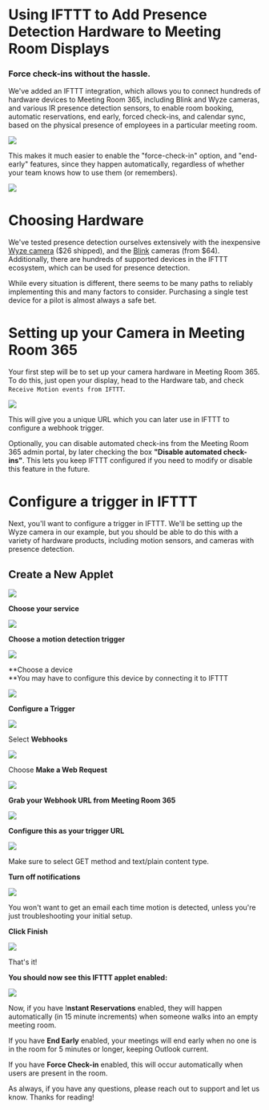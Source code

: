 # Using IFTTT to Add Presence Detection Hardware to Meeting Room Displays

### Force check-ins without the hassle.


We've added an IFTTT integration, which allows you to connect hundreds of hardware devices to Meeting Room 365, including Blink and Wyze cameras, and various IR presence detection sensors, to enable room booking, automatic reservations, end early, forced check-ins, and calendar sync, based on the physical presence of employees in a particular meeting room.

[![](https://downloads.intercomcdn.com/i/o/120720062/1a4e731e789a44be1ef050ba/0%2A_yUSXPSvHC7OZd_Q.jpg)](https://downloads.intercomcdn.com/i/o/120720062/1a4e731e789a44be1ef050ba/0%2A_yUSXPSvHC7OZd_Q.jpg)

This makes it much easier to enable the "force-check-in" option, and "end-early" features, since they happen automatically, regardless of whether your team knows how to use them (or remembers).

[![](https://downloads.intercomcdn.com/i/o/120720063/722fb3dd9f0223fb327ae632/1%2ADiieKR-42m5QyJnNCH7kzg.png)](https://downloads.intercomcdn.com/i/o/120720063/722fb3dd9f0223fb327ae632/1%2ADiieKR-42m5QyJnNCH7kzg.png)

# Choosing Hardware

We've tested presence detection ourselves extensively with the inexpensive  [Wyze camera](https://www.wyze.com/wyze-cam/)  ($26 shipped), and the  [Blink](https://www.amazon.com/Blink-Home-Security-Detection-Included/dp/B019S3ULQM/)  cameras (from $64). Additionally, there are hundreds of supported devices in the IFTTT ecosystem, which can be used for presence detection.

While every situation is different, there seems to be many paths to reliably implementing this and many factors to consider. Purchasing a single test device for a pilot is almost always a safe bet.  

# Setting up your Camera in Meeting Room 365

Your first step will be to set up your camera hardware in Meeting Room 365. To do this, just open your display, head to the Hardware tab, and check  `Receive Motion events from IFTTT`.

[![](https://downloads.intercomcdn.com/i/o/120723074/1775f61c73e1e7022bd2954c/Screen+Shot+2019-05-12+at+3.17.54+PM.png)](https://downloads.intercomcdn.com/i/o/120723074/1775f61c73e1e7022bd2954c/Screen+Shot+2019-05-12+at+3.17.54+PM.png)

This will give you a unique URL which you can later use in IFTTT to configure a webhook trigger.

Optionally, you can disable automated check-ins from the Meeting Room 365 admin portal, by later checking the box  **"Disable automated check-ins"**. This lets you keep IFTTT configured if you need to modify or disable this feature in the future.

# Configure a trigger in IFTTT

Next, you'll want to configure a trigger in IFTTT. We'll be setting up the Wyze camera in our example, but you should be able to do this with a variety of hardware products, including motion sensors, and cameras with presence detection.

## Create a New Applet

[![](https://downloads.intercomcdn.com/i/o/120723411/f3656b6704aa0e79620f4ad2/Screen+Shot+2019-05-12+at+3.20.41+PM.png)](https://downloads.intercomcdn.com/i/o/120723411/f3656b6704aa0e79620f4ad2/Screen+Shot+2019-05-12+at+3.20.41+PM.png)

  
**Choose your service**

[![](https://downloads.intercomcdn.com/i/o/120723416/19f94470574ae303110ae7f8/Screen+Shot+2019-05-12+at+3.20.46+PM.png)](https://downloads.intercomcdn.com/i/o/120723416/19f94470574ae303110ae7f8/Screen+Shot+2019-05-12+at+3.20.46+PM.png)

**Choose a motion detection trigger**

[![](https://downloads.intercomcdn.com/i/o/120723442/24660fa9b7456810ead5ca9d/Screen+Shot+2019-05-12+at+3.20.50+PM.png)](https://downloads.intercomcdn.com/i/o/120723442/24660fa9b7456810ead5ca9d/Screen+Shot+2019-05-12+at+3.20.50+PM.png)

**Choose a device  
**You may have to configure this device by connecting it to IFTTT

[![](https://downloads.intercomcdn.com/i/o/120723475/28098960eb3a58e790234f0c/Screen+Shot+2019-05-12+at+3.24.05+PM.png)](https://downloads.intercomcdn.com/i/o/120723475/28098960eb3a58e790234f0c/Screen+Shot+2019-05-12+at+3.24.05+PM.png)

**Configure a Trigger**

[![](https://downloads.intercomcdn.com/i/o/120723485/2098f2aeffcd86883839501b/Screen+Shot+2019-05-12+at+3.24.20+PM.png)](https://downloads.intercomcdn.com/i/o/120723485/2098f2aeffcd86883839501b/Screen+Shot+2019-05-12+at+3.24.20+PM.png)

Select  **Webhooks**

[![](https://downloads.intercomcdn.com/i/o/120723508/67afdd7e6e31ad0a120a839e/Screen+Shot+2019-05-12+at+3.24.50+PM.png)](https://downloads.intercomcdn.com/i/o/120723508/67afdd7e6e31ad0a120a839e/Screen+Shot+2019-05-12+at+3.24.50+PM.png)

Choose  **Make a Web Request**

[![](https://downloads.intercomcdn.com/i/o/120723528/d3dee0394abf95b95443124c/Screen+Shot+2019-05-12+at+3.24.53+PM.png)](https://downloads.intercomcdn.com/i/o/120723528/d3dee0394abf95b95443124c/Screen+Shot+2019-05-12+at+3.24.53+PM.png)

**Grab your Webhook URL from Meeting Room 365**

[![](https://downloads.intercomcdn.com/i/o/120723550/1ce2b45df6b68d437f94eb77/Screen+Shot+2019-05-12+at+3.25.10+PM.png)](https://downloads.intercomcdn.com/i/o/120723550/1ce2b45df6b68d437f94eb77/Screen+Shot+2019-05-12+at+3.25.10+PM.png)

**Configure this as your trigger URL**

[![](https://downloads.intercomcdn.com/i/o/120723563/d2db849d84d3da4ca30c0a02/Screen+Shot+2019-05-12+at+3.25.26+PM.png)](https://downloads.intercomcdn.com/i/o/120723563/d2db849d84d3da4ca30c0a02/Screen+Shot+2019-05-12+at+3.25.26+PM.png)

Make sure to select GET method and text/plain content type.

**Turn off notifications**

[![](https://downloads.intercomcdn.com/i/o/120723590/db126a74d2b33c5b9988465d/Screen+Shot+2019-05-12+at+3.25.36+PM.png)](https://downloads.intercomcdn.com/i/o/120723590/db126a74d2b33c5b9988465d/Screen+Shot+2019-05-12+at+3.25.36+PM.png)

You won't want to get an email each time motion is detected, unless you're just troubleshooting your initial setup.

**Click Finish**

[![](https://downloads.intercomcdn.com/i/o/120723635/ab8e3e466e6cd22971ac68be/Screen+Shot+2019-05-12+at+3.25.37+PM.png)](https://downloads.intercomcdn.com/i/o/120723635/ab8e3e466e6cd22971ac68be/Screen+Shot+2019-05-12+at+3.25.37+PM.png)

That's it!

**You should now see this IFTTT applet enabled:**

[![](https://downloads.intercomcdn.com/i/o/120723653/0aaf98513d8d8b76bc67a283/Screen+Shot+2019-05-12+at+3.25.44+PM.png)](https://downloads.intercomcdn.com/i/o/120723653/0aaf98513d8d8b76bc67a283/Screen+Shot+2019-05-12+at+3.25.44+PM.png)

Now, if you have I**nstant Reservations**  enabled, they will happen automatically (in 15 minute increments) when someone walks into an empty meeting room.

If you have  **End Early**  enabled, your meetings will end early when no one is in the room for 5 minutes or longer, keeping Outlook current.

If you have  **Force Check-in** enabled, this will occur automatically when users are present in the room.

  
As always, if you have any questions, please reach out to support and let us know. Thanks for reading!
<!--stackedit_data:
eyJoaXN0b3J5IjpbMTEwMzY3MzAzOV19
-->